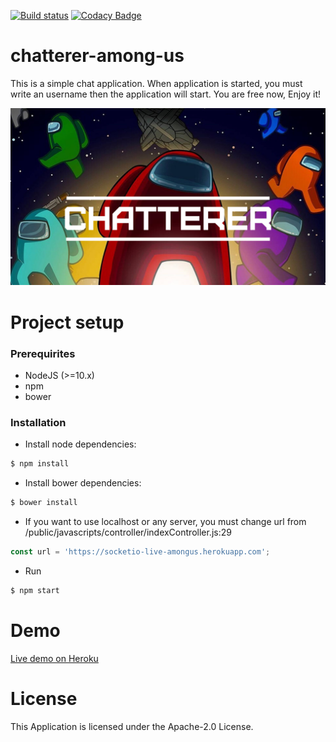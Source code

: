 [![Build status](https://api.travis-ci.org/nejdetkadir/socketio-live-amongus.svg)](https://api.travis-ci.org/nejdetkadir/socketio-live-amongus)
[![Codacy Badge](https://api.codacy.com/project/badge/Grade/d06472c8f6954e30a8be9858f86611c3)](https://app.codacy.com/gh/nejdetkadir/socketio-live-amongus?utm_source=github.com&utm_medium=referral&utm_content=nejdetkadir/socketio-live-amongus&utm_campaign=Badge_Grade)

# chatterer-among-us
This is a simple chat application. When application is started, you must write an username then the application will start. You are free now, Enjoy it!

![cover](doc/cover.jpg)

# Project setup
### Prerequirites
- NodeJS (>=10.x)
- npm
- bower

### Installation
- Install node dependencies:
``` bash 
$ npm install
```
- Install bower dependencies:
``` bash 
$ bower install
```
- If you want to use localhost or any server, you must change url from /public/javascripts/controller/indexController.js:29
```javascript
const url = 'https://socketio-live-amongus.herokuapp.com';
``` 
- Run
``` bash 
$ npm start
```

# Demo
[Live demo on Heroku](https://socketio-live-amongus.herokuapp.com)

# License
This Application is licensed under the  Apache-2.0 License.
